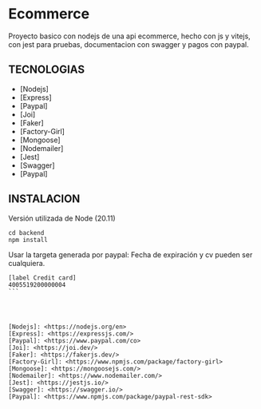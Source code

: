 # Ecommerce

Proyecto basico con nodejs de una api ecommerce, hecho con js y vitejs, con jest para pruebas, documentacion con swagger y pagos con paypal.


## TECNOLOGIAS

- [Nodejs]
- [Express]
- [Paypal]
- [Joi]
- [Faker]
- [Factory-Girl]
- [Mongoose]
- [Nodemailer]
- [Jest]
- [Swagger]
- [Paypal]

## INSTALACION

Versión utilizada de Node (20.11)
```
cd backend
npm install
```

Usar la targeta generada por paypal:
Fecha de expiración y cv pueden ser cualquiera.
````
[label Credit card]
4005519200000004
```




[Nodejs]: <https://nodejs.org/en>
[Express]: <https://expressjs.com/>
[Paypal]: <https://www.paypal.com/co>
[Joi]: <https://joi.dev/>
[Faker]: <https://fakerjs.dev/>
[Factory-Girl]: <https://www.npmjs.com/package/factory-girl>
[Mongoose]: <https://mongoosejs.com/>
[Nodemailer]: <https://www.nodemailer.com/>
[Jest]: <https://jestjs.io/>
[Swagger]: <https://swagger.io/>
[Paypal]: <https://www.npmjs.com/package/paypal-rest-sdk>
